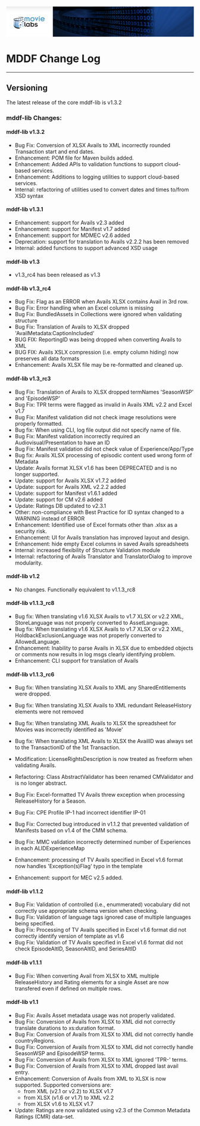 ![screenshot1](mddf-tools/docs/users/md/manifest/validator/v1.1/images/MLabs_header.jpg)
# MDDF Change Log

---

## Versioning

The latest release of the core mddf-lib is v1.3.2

### mddf-lib Changes:

#### mddf-lib v1.3.2
* Bug Fix: Conversion of XLSX Avails to XML incorrectly rounded Transaction start and end dates.
* Enhancement: POM file for Maven builds added.
* Enhancement: Added APIs to validation functions to support cloud-based services.
* Enhancement: Additions to logging utilities to support cloud-based services.
* Internal: refactoring of utilities used to convert dates and times to/from XSD syntax

#### mddf-lib v1.3.1
* Enhancement: support for Avails v2.3 added
* Enhancement: support for Manifest v1.7 added
* Enhancement: support for MDMEC v2.6 added
* Deprecation: support for translation to Avails v2.2.2 has been removed
* Internal: added functions to support advanced XSD usage

#### mddf-lib v1.3
* v1.3_rc4 has been released as v1.3

#### mddf-lib v1.3_rc4
* Bug Fix: Flag as an ERROR when Avails XLSX contains Avail in 3rd row.
* Bug Fix: Error handling when an Excel column is missing
* Bug Fix: BundledAssets in Collections were ignored when validating structure
* Bug Fix: Translation of Avails to XLSX dropped 'AvailMetadata:CaptionIncluded'
* BUG FIX: ReportingID was being dropped when converting Avails to XML
* BUG FIX: Avails XSLX compression (i.e. empty column hiding) now preserves all data formats
* Enhancement: Avails XLSX file may be re-formatted and cleaned up.

#### mddf-lib v1.3_rc3
* Bug Fix: Translation of Avails to XLSX dropped termNames 'SeasonWSP' and 'EpisodeWSP'
* Bug Fix: TPR terms were flagged as invalid in Avails XML v2.2 and Excel v1.7
* Bug Fix: Manifest validation did not check image resolutions were properly formatted.
* Bug fix: When using CLI, log file output did not specify name of file.
* Bug Fix: Manifest validation incorrectly required an Audiovisual/Presentation to have an ID
* Bug Fix: Manifest validation did not check value of Experience/App/Type
* Bug fix: Avails XLSX processing of episodic content used wrong form of Metadata
* Update: Avails format XLSX v1.6 has been DEPRECATED and is no longer supported.
* Update: support for Avails XLSX v1.7.2 added
* Update: support for Avails XML v2.2.2 added
* Update: support for Manifest v1.6.1 added
* Update: support for CM v2.6 added
* Update: Ratings DB updated to v2.3.1
* Other: non-compliance with Best Practice for ID syntax changed to a WARNING instead of ERROR
* Enhancement: Identified use of Excel formats other than .xlsx as a security risk.
* Enhancement: UI for Avails translation has improved layout and design.
* Enhancement: hide empty Excel columns in saved Avails spreadsheets
* Internal: increased flexibility of Structure Validation module
* Internal: refactoring of Avails Translator and TranslatorDialog to improve modularity.

#### mddf-lib v1.2
* No changes. Functionally equivalent to v1.1.3_rc8

#### mddf-lib v1.1.3_rc8
* Bug fix: When translating v1.6 XLSX Avails to v1.7 XLSX or v2.2 XML, StoreLanguage was not properly converted to AssetLanguage.
* Bug fix: When translating v1.6 XLSX Avails to v1.7 XLSX or v2.2 XML, HoldbackExclusionLanguage was not properly converted to AllowedLanguage.
* Enhancement: Inability to parse Avails in XLSX due to embedded objects or comments now results in log msgs clearly identifying problem.
* Enhancement: CLI support for translation of Avails

#### mddf-lib v1.1.3_rc6

* Bug fix: When translating XLSX Avails to XML any SharedEntitlements were dropped.
* Bug fix: When translating XLSX Avails to XML redundant ReleaseHistory elements were not removed
* Bug fix: When translating XML Avails to XLSX the spreadsheet for Movies was incorrectly identified as 'Movie'
* Bug fix: When translating XML Avails to XLSX the AvailID was always set to the TransactionID of the 1st Transaction.
* Modification: LicenseRightsDescription is now treated as freeform when validating Avails.

* Refactoring: Class AbstractValidator has been renamed CMValidator and is no longer abstract.
* Bug Fix: Excel-formatted TV Avails threw exception when processing ReleaseHistory for a Season.
* Bug Fix: CPE Profile IP-1 had incorrect identifier IP-01
* Bug Fix: Corrected bug introduced in v1.1.2 that prevented validation of Manifests based on v1.4 of the CMM schema.
* Bug Fix: MMC validation incorrectly determined number of Experiences in each ALIDExperienceMap
* Enhancement: processing of TV Avails specified in Excel v1.6 format now handles 'Exception(s)Flag' typo in the template
* Enhancement: support for MEC v2.5 added.

#### mddf-lib v1.1.2

* Bug Fix: Validation of controlled (i.e., enummerated) vocabulary did not correctly use appropriate schema version when checking.
* Bug Fix: Validation of language tags ignored case of multiple languages being specified.
* Bug Fix: Processing of TV Avails specified in Excel v1.6 format did not correctly identify version of template as v1.6
* Bug Fix: Validation of TV Avails specified in Excel v1.6 format did not check EpisodeAltID, SeasonAltID, and SeriesAltID


#### mddf-lib v1.1.1

* Bug Fix: When converting Avail from XLSX to XML multiple ReleaseHistory and Rating elements for a single Asset are now transfered even if defined on multiple rows.

#### mddf-lib v1.1

* Bug Fix: Avails Asset metadata usage was not properly validated.
* Bug Fix: Conversion of Avails from XLSX to XML did not correctly translate durations to xs:duration format.
* Bug Fix: Conversion of Avails from XLSX to XML did not correctly handle countryRegions.
* Bug Fix: Conversion of Avails from XLSX to XML did not correctly handle SeasonWSP and EpisodeWSP terms.
* Bug Fix: Conversion of Avails from XLSX to XML ignored 'TPR-' terms.
* Bug Fix: Conversion of Avails from XLSX to XML dropped last avail entry.
* Enhancement: Conversion of Avails from XML to XLSX is now supported. Supported conversions are:
  * from XML (v2.1 or v2.2) to XLSX v1.7
  * from XLSX (v1.6 or v1.7) to XML v2.2
  * from XLSX v1.6 to XLSX v1.7
* Update: Ratings are now validated using v2.3 of the Common Metadata Ratings (CMR) data-set.

